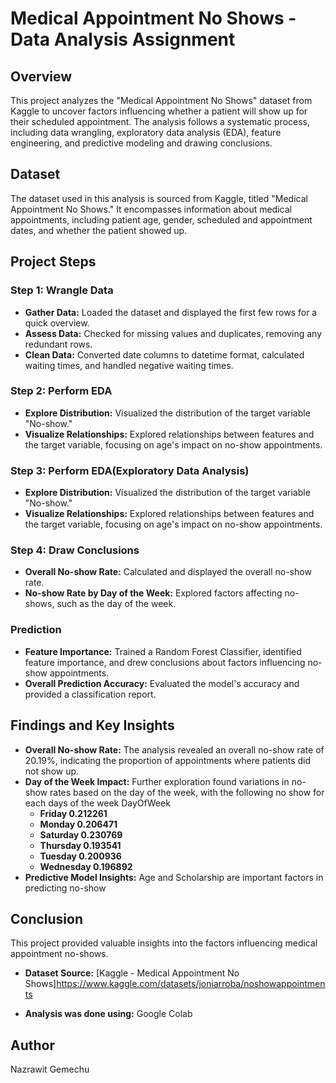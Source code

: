 
 # Medical Appointment No Shows - Data Analysis Assignment

## Overview
This project analyzes the "Medical Appointment No Shows" dataset from Kaggle to uncover factors influencing whether a patient will show up for their scheduled appointment. The analysis follows a systematic process, including data wrangling, exploratory data analysis (EDA), feature engineering, and predictive modeling and drawing conclusions.

## Dataset
The dataset used in this analysis is sourced from Kaggle, titled "Medical Appointment No Shows." It encompasses information about medical appointments, including patient age, gender, scheduled and appointment dates, and whether the patient showed up.

## Project Steps

### Step 1: Wrangle Data
- **Gather Data:** Loaded the dataset and displayed the first few rows for a quick overview.
- **Assess Data:** Checked for missing values and duplicates, removing any redundant rows.
- **Clean Data:** Converted date columns to datetime format, calculated waiting times, and handled negative waiting times.

### Step 2: Perform EDA
- **Explore Distribution:** Visualized the distribution of the target variable "No-show."
- **Visualize Relationships:** Explored relationships between features and the target variable, focusing on age's impact on no-show appointments.
  
### Step 3: Perform EDA(Exploratory Data Analysis)
- **Explore Distribution:** Visualized the distribution of the target variable "No-show."
- **Visualize Relationships:** Explored relationships between features and the target variable, focusing on age's impact on no-show appointments.
  
### Step 4: Draw Conclusions
- **Overall No-show Rate:** Calculated and displayed the overall no-show rate.
- **No-show Rate by Day of the Week:** Explored factors affecting no-shows, such as the day of the week.

### Prediction
- **Feature Importance:** Trained a Random Forest Classifier, identified feature importance, and drew conclusions about factors influencing no-show appointments.
- **Overall Prediction Accuracy:** Evaluated the model's accuracy and provided a classification report.

## Findings and Key Insights
- **Overall No-show Rate:** The analysis revealed an overall no-show rate of 20.19%, indicating the proportion of appointments where patients did not show up.
- **Day of the Week Impact:** Further exploration found variations in no-show rates based on the day of the week, with the following no show for each days of the week DayOfWeek
    - **Friday       0.212261**
    - **Monday       0.206471**
    - **Saturday     0.230769**
    - **Thursday     0.193541**
    - **Tuesday      0.200936**
    - **Wednesday    0.196892**
- **Predictive Model Insights:**  Age and Scholarship are important factors in predicting no-show

## Conclusion
This project provided valuable insights into the factors influencing medical appointment no-shows. 
- **Dataset Source:** [Kaggle - Medical Appointment No Shows]https://www.kaggle.com/datasets/joniarroba/noshowappointments

- **Analysis was done using:** Google Colab


## Author

Nazrawit Gemechu 
